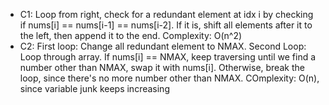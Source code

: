 - C1: Loop from right, check for a redundant element at idx i by checking if nums[i] == nums[i-1] == nums[i-2]. If it is, shift all elements after it to the left, then append it to the end. Complexity: O(n^2)
- C2: First loop: Change all redundant element to NMAX. 
 Second Loop: Loop through array. If nums[i] == NMAX, keep traversing until we find a number other than NMAX, swap it with nums[i]. Otherwise, break the loop, since there's no more number other than NMAX. COmplexity: O(n), since variable junk keeps increasing